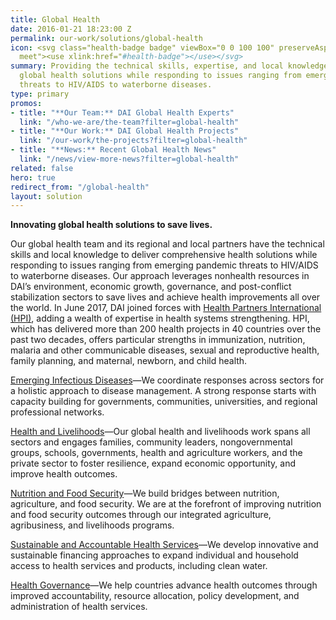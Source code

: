```yaml
---
title: Global Health
date: 2016-01-21 18:23:00 Z
permalink: our-work/solutions/global-health
icon: <svg class="health-badge badge" viewBox="0 0 100 100" preserveAspectRatio="xMinYMax
  meet"><use xlink:href="#health-badge"></use></svg>
summary: Providing the technical skills, expertise, and local knowledge to deliver
  global health solutions while responding to issues ranging from emerging pandemic
  threats to HIV/AIDS to waterborne diseases.
type: primary
promos:
- title: "**Our Team:** DAI Global Health Experts"
  link: "/who-we-are/the-team?filter=global-health"
- title: "**Our Work:** DAI Global Health Projects"
  link: "/our-work/the-projects?filter=global-health"
- title: "**News:** Recent Global Health News"
  link: "/news/view-more-news?filter=global-health"
related: false
hero: true
redirect_from: "/global-health"
layout: solution
---
```


**Innovating global health solutions to save lives.** 

Our global health team and its regional and local partners have the technical skills and local knowledge to deliver comprehensive health solutions while responding to issues ranging from emerging pandemic threats to HIV/AIDS to waterborne diseases. Our approach leverages nonhealth resources in DAI’s environment, economic growth, governance, and post-conflict stabilization sectors to save lives and achieve health improvements all over the world. In June 2017, DAI joined forces with [Health Partners International (HPI)](http://healthpartners-int.co.uk), adding a wealth of expertise in health systems strengthening. HPI, which has delivered more than 200 health projects in 40 countries over the past two decades, offers particular strengths in immunization, nutrition, malaria and other communicable diseases, sexual and reproductive health, family planning, and maternal, newborn, and child health.

[Emerging Infectious Diseases](/our-work/solutions/health-solutions/emerging-infectious-diseases)—We coordinate responses across sectors for a holistic approach to disease management. A strong response starts with capacity building for governments, communities, universities, and regional professional networks.

[Health and Livelihoods](/our-work/solutions/health-solutions/health-and-livelihoods)—Our global health and livelihoods work spans all sectors and engages families, community leaders, nongovernmental groups, schools, governments, health and agriculture workers, and the private sector to foster resilience, expand economic opportunity, and improve health outcomes.

[Nutrition and Food Security](/our-work/solutions/health-solutions/nutrition-and-food-security)—We build bridges between nutrition, agriculture, and food security. We are at the forefront of improving nutrition and food security outcomes through our integrated agriculture, agribusiness, and livelihoods programs.

[Sustainable and Accountable Health Services](/our-work/solutions/health-solutions/sustainable-and-accountable-health)—We develop innovative and sustainable financing approaches to expand individual and household access to health services and products, including clean water.

[Health Governance](/our-work/solutions/governance-solutions/health-governance)—We help countries advance health outcomes through improved accountability, resource allocation, policy development, and administration of health services.
